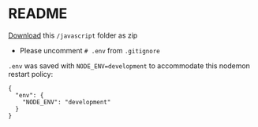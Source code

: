 # README

[Download](../javascript.zip) this `/javascript` folder as zip

- Please uncomment `# .env` from `.gitignore`

`.env` was saved with `NODE_ENV=development` to accommodate this nodemon restart policy:

```
{
  "env": {
    "NODE_ENV": "development"
  }
}

```

